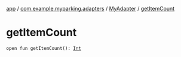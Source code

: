 [app](../../index.md) / [com.example.myparking.adapters](../index.md) / [MyAdapter](index.md) / [getItemCount](./get-item-count.md)

# getItemCount

`open fun getItemCount(): `[`Int`](https://kotlinlang.org/api/latest/jvm/stdlib/kotlin/-int/index.html)